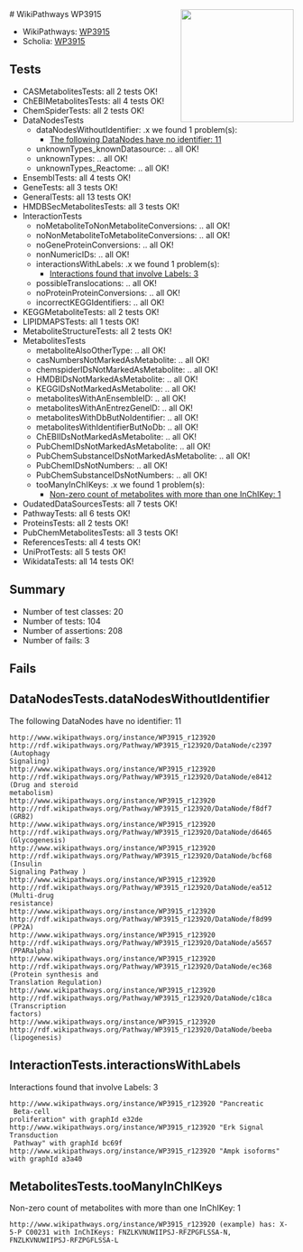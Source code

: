<img style="float: right; width: 200px" src="https://upload.wikimedia.org/wikipedia/commons/thumb/8/83/Wplogo_with_text_500.png/640px-Wplogo_with_text_500.png" />
# WikiPathways WP3915

* WikiPathways: [WP3915](https://new.wikipathways.org/pathways/WP3915)
* Scholia: [WP3915](https://scholia.toolforge.org/wikipathways/WP3915)
## Tests
* CASMetabolitesTests: all 2 tests OK!
* ChEBIMetabolitesTests: all 4 tests OK!
* ChemSpiderTests: all 2 tests OK!
* DataNodesTests
    * dataNodesWithoutIdentifier: .x we found 1 problem(s):
        * [The following DataNodes have no identifier: 11](#8792c491)
    * unknownTypes_knownDatasource: .. all OK!
    * unknownTypes: .. all OK!
    * unknownTypes_Reactome: .. all OK!
* EnsemblTests: all 4 tests OK!
* GeneTests: all 3 tests OK!
* GeneralTests: all 13 tests OK!
* HMDBSecMetabolitesTests: all 3 tests OK!
* InteractionTests
    * noMetaboliteToNonMetaboliteConversions: .. all OK!
    * noNonMetaboliteToMetaboliteConversions: .. all OK!
    * noGeneProteinConversions: .. all OK!
    * nonNumericIDs: .. all OK!
    * interactionsWithLabels: .x we found 1 problem(s):
        * [Interactions found that involve Labels: 3](#630d267a)
    * possibleTranslocations: .. all OK!
    * noProteinProteinConversions: .. all OK!
    * incorrectKEGGIdentifiers: .. all OK!
* KEGGMetaboliteTests: all 2 tests OK!
* LIPIDMAPSTests: all 1 tests OK!
* MetaboliteStructureTests: all 2 tests OK!
* MetabolitesTests
    * metaboliteAlsoOtherType: .. all OK!
    * casNumbersNotMarkedAsMetabolite: .. all OK!
    * chemspiderIDsNotMarkedAsMetabolite: .. all OK!
    * HMDBIDsNotMarkedAsMetabolite: .. all OK!
    * KEGGIDsNotMarkedAsMetabolite: .. all OK!
    * metabolitesWithAnEnsembleID: .. all OK!
    * metabolitesWithAnEntrezGeneID: .. all OK!
    * metabolitesWithDbButNoIdentifier: .. all OK!
    * metabolitesWithIdentifierButNoDb: .. all OK!
    * ChEBIIDsNotMarkedAsMetabolite: .. all OK!
    * PubChemIDsNotMarkedAsMetabolite: .. all OK!
    * PubChemSubstanceIDsNotMarkedAsMetabolite: .. all OK!
    * PubChemIDsNotNumbers: .. all OK!
    * PubChemSubstanceIDsNotNumbers: .. all OK!
    * tooManyInChIKeys: .x we found 1 problem(s):
        * [Non-zero count of metabolites with more than one InChIKey: 1](#a4e4037e)
* OudatedDataSourcesTests: all 7 tests OK!
* PathwayTests: all 6 tests OK!
* ProteinsTests: all 2 tests OK!
* PubChemMetabolitesTests: all 3 tests OK!
* ReferencesTests: all 4 tests OK!
* UniProtTests: all 5 tests OK!
* WikidataTests: all 14 tests OK!


## Summary

* Number of test classes: 20
* Number of tests: 104
* Number of assertions: 208
* Number of fails: 3

## Fails

<a name="8792c491" />

## DataNodesTests.dataNodesWithoutIdentifier

The following DataNodes have no identifier: 11
```
http://www.wikipathways.org/instance/WP3915_r123920 http://rdf.wikipathways.org/Pathway/WP3915_r123920/DataNode/c2397 (Autophagy 
Signaling)
http://www.wikipathways.org/instance/WP3915_r123920 http://rdf.wikipathways.org/Pathway/WP3915_r123920/DataNode/e8412 (Drug and steroid
metabolism)
http://www.wikipathways.org/instance/WP3915_r123920 http://rdf.wikipathways.org/Pathway/WP3915_r123920/DataNode/f8df7 (GRB2)
http://www.wikipathways.org/instance/WP3915_r123920 http://rdf.wikipathways.org/Pathway/WP3915_r123920/DataNode/d6465 (Glycogenesis)
http://www.wikipathways.org/instance/WP3915_r123920 http://rdf.wikipathways.org/Pathway/WP3915_r123920/DataNode/bcf68 (Insulin 
Signaling Pathway )
http://www.wikipathways.org/instance/WP3915_r123920 http://rdf.wikipathways.org/Pathway/WP3915_r123920/DataNode/ea512 (Multi-drug
resistance)
http://www.wikipathways.org/instance/WP3915_r123920 http://rdf.wikipathways.org/Pathway/WP3915_r123920/DataNode/f8d99 (PP2A)
http://www.wikipathways.org/instance/WP3915_r123920 http://rdf.wikipathways.org/Pathway/WP3915_r123920/DataNode/a5657 (PPARalpha)
http://www.wikipathways.org/instance/WP3915_r123920 http://rdf.wikipathways.org/Pathway/WP3915_r123920/DataNode/ec368 (Protein synthesis and 
Translation Regulation)
http://www.wikipathways.org/instance/WP3915_r123920 http://rdf.wikipathways.org/Pathway/WP3915_r123920/DataNode/c18ca (Transcription
factors)
http://www.wikipathways.org/instance/WP3915_r123920 http://rdf.wikipathways.org/Pathway/WP3915_r123920/DataNode/beeba (lipogenesis)
```

<a name="630d267a" />

## InteractionTests.interactionsWithLabels

Interactions found that involve Labels: 3
```
http://www.wikipathways.org/instance/WP3915_r123920 "Pancreatic
 Beta-cell 
proliferation" with graphId e32de
http://www.wikipathways.org/instance/WP3915_r123920 "Erk Signal
Transduction
 Pathway" with graphId bc69f
http://www.wikipathways.org/instance/WP3915_r123920 "Ampk isoforms" with graphId a3a40
```

<a name="a4e4037e" />

## MetabolitesTests.tooManyInChIKeys

Non-zero count of metabolites with more than one InChIKey: 1
```
http://www.wikipathways.org/instance/WP3915_r123920 (example) has: X-5-P C00231 with InChIKeys: FNZLKVNUWIIPSJ-RFZPGFLSSA-N, FNZLKVNUWIIPSJ-RFZPGFLSSA-L
```

